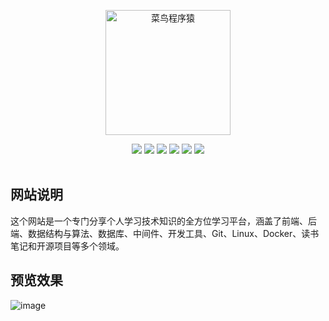
<p align="center">
  <a href="https://noob.itweh.cn">
    <img src="https://noob-station.oss-cn-shanghai.aliyuncs.com/logo-dark.svg" width="200px" alt="菜鸟程序猿">
  </a>
</p>

<p align="center">
  <a href="https://noob.itweh.cn/blog.html" target="_blank"><img src="https://img.shields.io/badge/链接-菜鸟程序猿-green.svg?style=plastic"></a>
  <a href="https://noob.itweh.cn/assets/image/weixin.jpg" target="_blank"><img src="https://img.shields.io/badge/微信-奇腾-brightgreen.svg?style=plastic"></a>
  <a href="https://noob.itweh.cn/xuexiqun.pdf" target="_blank"><img src="https://img.shields.io/badge/学习群-全栈开发交流群-critical?style=plastic"></a>
  <a href="https://blog.csdn.net/IT_WEH_coder" target="_blank"><img src="https://img.shields.io/badge/csdn-IT_WEH_coder-yellow.svg?style=plastic"></a>
  <a href="https://gitee.com/weh_coder" target="_blank"><img src="https://img.shields.io/badge/gitee-weh__coder-blue.svg?style=plastic"></a>
    <a href="https://github.com/weh-coder" target="_blank"><img src="https://img.shields.io/badge/github-weh--coder-blue.svg?style=plastic"></a>
<br><br>

## 网站说明
这个网站是一个专门分享个人学习技术知识的全方位学习平台，涵盖了前端、后端、数据结构与算法、数据库、中间件、开发工具、Git、Linux、Docker、读书笔记和开源项目等多个领域。

## 预览效果

![image](https://github.com/user-attachments/assets/530a16b3-0df5-4c04-9aab-4012de47c25b)

